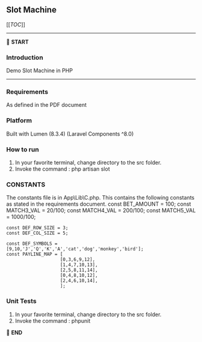 ## Slot Machine

[[_TOC_]]

---

:scroll: **START**


### Introduction
Demo Slot Machine in PHP


---
### Requirements
As defined in the PDF document 

### Platform
Built with Lumen (8.3.4) (Laravel Components ^8.0)

### How to run 
1. In your favorite terminal, change directory to the src folder.
2. Invoke the command : php artisan slot


### CONSTANTS
The constants file is in App\Lib\C.php. This contains the following constants as
stated in the requirements document.
const BET_AMOUNT = 100;
	const MATCH3_VAL = 20/100;
	const MATCH4_VAL = 200/100;
	const MATCH5_VAL = 1000/100;
	
	const DEF_ROW_SIZE = 3;
	const DEF_COL_SIZE = 5;
	
	const DEF_SYMBOLS = [9,10,'J','Q','K','A','cat','dog','monkey','bird'];
	const PAYLINE_MAP = [
						[0,3,6,9,12],
						[1,4,7,10,13],
						[2,5,8,11,14],
						[0,4,8,10,12],
						[2,4,6,10,14],
						];

### Unit Tests 
1. In your favorite terminal, change directory to the src folder.
2. Invoke the command : phpunit

:scroll: **END** 
